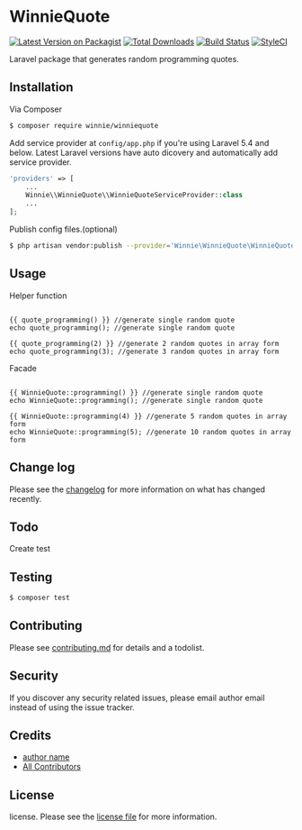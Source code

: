 # WinnieQuote

[![Latest Version on Packagist][ico-version]][link-packagist]
[![Total Downloads][ico-downloads]][link-downloads]
[![Build Status][ico-travis]][link-travis]
[![StyleCI][ico-styleci]][link-styleci]

Laravel package that generates random programming quotes.

## Installation

Via Composer

``` bash
$ composer require winnie/winniequote
```
Add service provider at `config/app.php` if you're using Laravel 5.4 and below. Latest Laravel versions have auto dicovery and automatically add service provider.

```php
'providers' => [
    ...
    Winnie\\WinnieQuote\\WinnieQuoteServiceProvider::class
    ...
];
```
Publish config files.(optional)
```sh
$ php artisan vendor:publish --provider='Winnie\WinnieQuote\WinnieQuoteServiceProvider'
```

## Usage

Helper function
```blade

{{ quote_programming() }} //generate single random quote 
echo quote_programming(); //generate single random quote

{{ quote_programming(2) }} //generate 2 random quotes in array form 
echo quote_programming(3); //generate 3 random quotes in array form
```
Facade
```blade

{{ WinnieQuote::programming() }} //generate single random quote 
echo WinnieQuote::programming(); //generate single random quote

{{ WinnieQuote::programming(4) }} //generate 5 random quotes in array form
echo WinnieQuote::programming(5); //generate 10 random quotes in array form
```

## Change log

Please see the [changelog](changelog.md) for more information on what has changed recently.

## Todo

Create test

## Testing

``` bash
$ composer test
```

## Contributing

Please see [contributing.md](contributing.md) for details and a todolist.

## Security

If you discover any security related issues, please email author email instead of using the issue tracker.

## Credits

- [author name][link-author]
- [All Contributors][link-contributors]

## License

license. Please see the [license file](license.md) for more information.

[ico-version]: https://img.shields.io/packagist/v/winnie/winniequote.svg?style=flat-square
[ico-downloads]: https://img.shields.io/packagist/dt/winnie/winniequote.svg?style=flat-square
[ico-travis]: https://img.shields.io/travis/winnie/winniequote/master.svg?style=flat-square
[ico-styleci]: https://styleci.io/repos/12345678/shield

[link-packagist]: https://packagist.org/packages/winnie/winniequote
[link-downloads]: https://packagist.org/packages/winnie/winniequote
[link-travis]: https://travis-ci.org/winnie/winniequote
[link-styleci]: https://styleci.io/repos/12345678
[link-author]: https://github.com/winex01
[link-contributors]: ../../contributors
